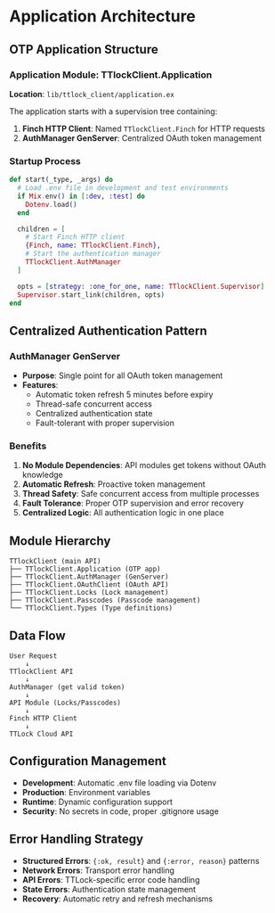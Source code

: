 # Application Architecture

## OTP Application Structure

### Application Module: TTlockClient.Application
**Location**: `lib/ttlock_client/application.ex`

The application starts with a supervision tree containing:
1. **Finch HTTP Client**: Named `TTlockClient.Finch` for HTTP requests
2. **AuthManager GenServer**: Centralized OAuth token management

### Startup Process
```elixir
def start(_type, _args) do
  # Load .env file in development and test environments
  if Mix.env() in [:dev, :test] do
    Dotenv.load()
  end

  children = [
    # Start Finch HTTP client
    {Finch, name: TTlockClient.Finch},
    # Start the authentication manager
    TTlockClient.AuthManager
  ]

  opts = [strategy: :one_for_one, name: TTlockClient.Supervisor]
  Supervisor.start_link(children, opts)
end
```

## Centralized Authentication Pattern

### AuthManager GenServer
- **Purpose**: Single point for all OAuth token management
- **Features**:
  - Automatic token refresh 5 minutes before expiry
  - Thread-safe concurrent access
  - Centralized authentication state
  - Fault-tolerant with proper supervision

### Benefits
1. **No Module Dependencies**: API modules get tokens without OAuth knowledge
2. **Automatic Refresh**: Proactive token management
3. **Thread Safety**: Safe concurrent access from multiple processes  
4. **Fault Tolerance**: Proper OTP supervision and error recovery
5. **Centralized Logic**: All authentication logic in one place

## Module Hierarchy

```
TTlockClient (main API)
├── TTlockClient.Application (OTP app)
├── TTlockClient.AuthManager (GenServer)
├── TTlockClient.OAuthClient (OAuth API)
├── TTlockClient.Locks (Lock management)
├── TTlockClient.Passcodes (Passcode management)
└── TTlockClient.Types (Type definitions)
```

## Data Flow

```
User Request
    ↓
TTlockClient API
    ↓
AuthManager (get valid token)
    ↓
API Module (Locks/Passcodes)
    ↓
Finch HTTP Client
    ↓
TTLock Cloud API
```

## Configuration Management
- **Development**: Automatic .env file loading via Dotenv
- **Production**: Environment variables
- **Runtime**: Dynamic configuration support
- **Security**: No secrets in code, proper .gitignore usage

## Error Handling Strategy
- **Structured Errors**: `{:ok, result}` and `{:error, reason}` patterns
- **Network Errors**: Transport error handling
- **API Errors**: TTLock-specific error code handling  
- **State Errors**: Authentication state management
- **Recovery**: Automatic retry and refresh mechanisms
